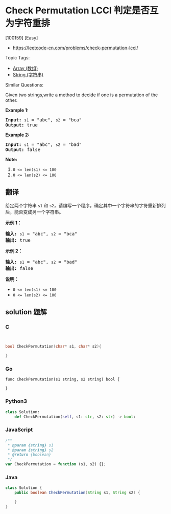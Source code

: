 # Check Permutation LCCI 判定是否互为字符重排

[100159] [Easy]

- https://leetcode-cn.com/problems/check-permutation-lcci/

Topic Tags:

- [Array (数组)](https://leetcode-cn.com/tag/array/)
- [String (字符串)](https://leetcode-cn.com/tag/string/)

Similar Questions:

Given two strings,write a method to decide if one is a permutation of the other.

**Example 1:**

<pre><strong>Input: </strong><code>s1</code> = "abc", <code>s2</code> = "bca"
<strong>Output: </strong>true
</pre>

**Example 2:**

<pre><strong>Input: </strong><code>s1</code> = "abc", <code>s2</code> = "bad"
<strong>Output: </strong>false
</pre>

**Note:**

1.  `0 <= len(s1) <= 100`
2.  `0 <= len(s2) <= 100`

## 翻译

给定两个字符串 `s1` 和 `s2`，请编写一个程序，确定其中一个字符串的字符重新排列后，能否变成另一个字符串。

**示例 1：**

<pre><strong>输入:</strong> <code>s1</code> = "abc", <code>s2</code> = "bca"
<strong>输出:</strong> true 
</pre>

**示例 2：**

<pre><strong>输入:</strong> <code>s1</code> = "abc", <code>s2</code> = "bad"
<strong>输出:</strong> false
</pre>

**说明：**

- `0 <= len(s1) <= 100`
- `0 <= len(s2) <= 100`

## solution 题解

### C

```c


bool CheckPermutation(char* s1, char* s2){

}


```

### Go

```golang
func CheckPermutation(s1 string, s2 string) bool {

}
```

### Python3

```python
class Solution:
    def CheckPermutation(self, s1: str, s2: str) -> bool:
```

### JavaScript

```javascript
/**
 * @param {string} s1
 * @param {string} s2
 * @return {boolean}
 */
var CheckPermutation = function (s1, s2) {};
```

### Java

```java
class Solution {
    public boolean CheckPermutation(String s1, String s2) {

    }
}
```
